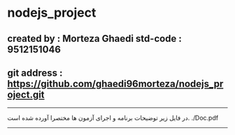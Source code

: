 # nodejs_project

created by : Morteza Ghaedi
  std-code : 9512151046
----------------------------------------
git address : https://github.com/ghaedi96morteza/nodejs_project.git
----------------------------------------

********************************************
در فایل زیر توضیحات برنامه و اجرای آزمون ها مختصرا آورده شده است.
./Doc.pdf
********************************************
